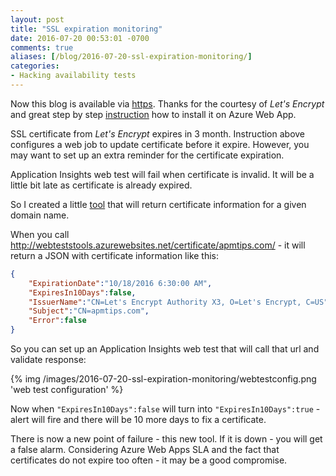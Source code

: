 ```yaml
---
layout: post
title: "SSL expiration monitoring"
date: 2016-07-20 00:53:01 -0700
comments: true
aliases: [/blog/2016-07-20-ssl-expiration-monitoring/]
categories:
- Hacking availability tests  
---
```

Now this blog is available via [https](https://apmtips.com). Thanks for the courtesy of *Let's Encrypt* and great step by step [instruction](https://gooroo.io/GoorooTHINK/Article/16420/Lets-Encrypt-Azure-Web-Apps-the-Free-and-Easy-Way/) how to install it on Azure Web App.

SSL certificate from *Let's Encrypt* expires in 3 month. Instruction above configures a web job to update certificate before it expire. However, you may want to set up an extra reminder for the certificate expiration.

Application Insights web test will fail when certificate is invalid. It will be a little bit late as certificate is already expired. 

So I created a little [tool](https://github.com/SergeyKanzhelev/WebTestsTools/blob/master/WebTestsTools/Controllers/CertificateController.cs) that will return certificate information for a given domain name.

When you call http://webteststools.azurewebsites.net/certificate/apmtips.com/ - it will return a JSON with certificate information like this:

``` json
{
    "ExpirationDate":"10/18/2016 6:30:00 AM",
    "ExpiresIn10Days":false,
    "IssuerName":"CN=Let's Encrypt Authority X3, O=Let's Encrypt, C=US",
    "Subject":"CN=apmtips.com",
    "Error":false
}
```

So you can set up an Application Insights web test that will call that url and validate response:

{% img /images/2016-07-20-ssl-expiration-monitoring/webtestconfig.png 'web test configuration' %}

Now when `"ExpiresIn10Days":false` will turn into `"ExpiresIn10Days":true` - alert will fire and there will be 10 more days to fix a certificate.

There is now a new point of failure - this new tool. If it is down - you will get a false alarm. Considering Azure Web Apps SLA and the fact that certificates do not expire too often - it may be a good compromise. 